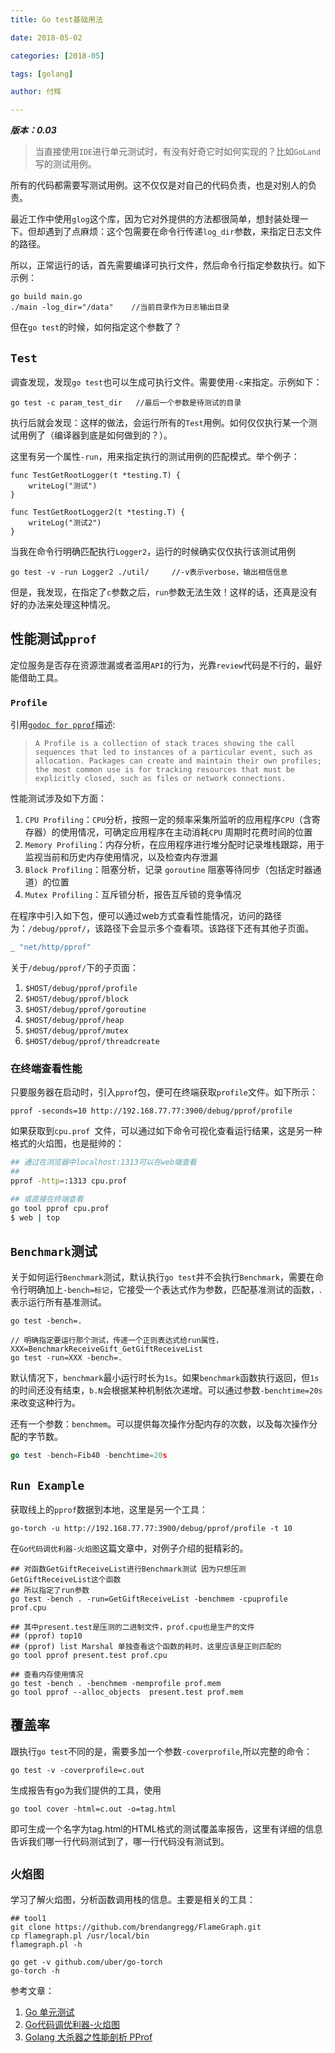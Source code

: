 ```yaml
---
title: Go test基础用法

date: 2018-05-02

categories: [2018-05]

tags: [golang]

author: 付辉

---
```


***版本：0.03***

> 当直接使用`IDE`进行单元测试时，有没有好奇它时如何实现的？比如`GoLand`写的测试用例。

所有的代码都需要写测试用例。这不仅仅是对自己的代码负责，也是对别人的负责。

最近工作中使用`glog`这个库，因为它对外提供的方法都很简单，想封装处理一下。但却遇到了点麻烦：这个包需要在命令行传递`log_dir`参数，来指定日志文件的路径。

所以，正常运行的话，首先需要编译可执行文件，然后命令行指定参数执行。如下示例：

```
go build main.go
./main -log_dir="/data"    //当前目录作为日志输出目录
```

但在`go test`的时候，如何指定这个参数了？

## `Test`

调查发现，发现`go test`也可以生成可执行文件。需要使用`-c`来指定。示例如下：
```
go test -c param_test_dir   //最后一个参数是待测试的目录
```

执行后就会发现：这样的做法，会运行所有的`Test`用例。如何仅仅执行某一个测试用例了（编译器到底是如何做到的？）。

这里有另一个属性`-run`，用来指定执行的测试用例的匹配模式。举个例子：
```
func TestGetRootLogger(t *testing.T) {
	writeLog("测试")
}

func TestGetRootLogger2(t *testing.T) {
	writeLog("测试2")
}
```
当我在命令行明确匹配执行`Logger2`，运行的时候确实仅仅执行该测试用例
```
go test -v -run Logger2 ./util/     //-v表示verbose，输出相信信息
```
但是，我发现，在指定了`c`参数之后，`run`参数无法生效！这样的话，还真是没有好的办法来处理这种情况。

## 性能测试`pprof`

定位服务是否存在资源泄漏或者滥用`API`的行为，光靠`review`代码是不行的，最好能借助工具。

### `Profile`

引用[`godoc for pprof`](https://golang.org/pkg/runtime/pprof/#Profile)描述:

> `A Profile is a collection of stack traces showing the call sequences that led to instances of a particular event, such as allocation. Packages can create and maintain their own profiles; the most common use is for tracking resources that must be explicitly closed, such as files or network connections.`



性能测试涉及如下方面：

1. `CPU Profiling`：`CPU`分析，按照一定的频率采集所监听的应用程序`CPU`（含寄存器）的使用情况，可确定应用程序在主动消耗`CPU` 周期时花费时间的位置
2. `Memory Profiling`：内存分析，在应用程序进行堆分配时记录堆栈跟踪，用于监视当前和历史内存使用情况，以及检查内存泄漏
3. `Block Profiling`：阻塞分析，记录 `goroutine` 阻塞等待同步（包括定时器通道）的位置
4. `Mutex Profiling`：互斥锁分析，报告互斥锁的竞争情况

在程序中引入如下包，便可以通过web方式查看性能情况，访问的路径为：`/debug/pprof/`，该路径下会显示多个查看项。该路径下还有其他子页面。

```go
_ "net/http/pprof"
```

关于`/debug/pprof/`下的子页面：

1. `$HOST/debug/pprof/profile`
2. `$HOST/debug/pprof/block`
3. `$HOST/debug/pprof/goroutine`
4. `$HOST/debug/pprof/heap`
5. `$HOST/debug/pprof/mutex`
6. `$HOST/debug/pprof/threadcreate`

### 在终端查看性能

只要服务器在启动时，引入`pprof`包，便可在终端获取`profile`文件。如下所示：
```
pprof -seconds=10 http://192.168.77.77:3900/debug/pprof/profile
```

如果获取到`cpu.prof `文件，可以通过如下命令可视化查看运行结果，这是另一种格式的火焰图，也是挺帅的：

```bash
## 通过在浏览器中localhost:1313可以在web端查看
## 
pprof -http=:1313 cpu.prof

## 或直接在终端查看
go tool pprof cpu.prof
$ web | top
```

## `Benchmark`测试

关于如何运行`Benchmark`测试，默认执行`go test`并不会执行`Benchmark`，需要在命令行明确加上`-bench=标记`，它接受一个表达式作为参数，匹配基准测试的函数，.表示运行所有基准测试。
```
go test -bench=.

// 明确指定要运行那个测试，传递一个正则表达式给run属性，XXX=BenchmarkReceiveGift_GetGiftReceiveList
go test -run=XXX -bench=.
```

默认情况下，`benchmark`最小运行时长为`1s`。如果`benchmark`函数执行返回，但`1s`的时间还没有结束，`b.N`会根据某种机制依次递增。可以通过参数`-benchtime=20s`来改变这种行为。

还有一个参数：`benchmem`。可以提供每次操作分配内存的次数，以及每次操作分配的字节数。

```go
go test -bench=Fib40 -benchtime=20s
```

## `Run Example`

获取线上的`pprof`数据到本地，这里是另一个工具：
```
go-torch -u http://192.168.77.77:3900/debug/pprof/profile -t 10
```

在`Go代码调优利器-火焰图`这篇文章中，对例子介绍的挺精彩的。

```shell
## 对函数GetGiftReceiveList进行Benchmark测试 因为只想压测GetGiftReceiveList这个函数
## 所以指定了run参数
go test -bench . -run=GetGiftReceiveList -benchmem -cpuprofile prof.cpu

## 其中present.test是压测的二进制文件，prof.cpu也是生产的文件
## (pprof) top10
## (pprof) list Marshal 单独查看这个函数的耗时，这里应该是正则匹配的
go tool pprof present.test prof.cpu

## 查看内存使用情况
go test -bench . -benchmem -memprofile prof.mem
go tool pprof --alloc_objects  present.test prof.mem
```

## 覆盖率

跟执行`go test`不同的是，需要多加一个参数`-coverprofile`,所以完整的命令：

```
go test -v -coverprofile=c.out
```

生成报告有go为我们提供的工具，使用
```
go tool cover -html=c.out -o=tag.html
```

即可生成一个名字为tag.html的HTML格式的测试覆盖率报告，这里有详细的信息告诉我们哪一行代码测试到了，哪一行代码没有测试到。

## `火焰图`

学习了解火焰图，分析函数调用栈的信息。主要是相关的工具：

```shell
## tool1
git clone https://github.com/brendangregg/FlameGraph.git
cp flamegraph.pl /usr/local/bin
flamegraph.pl -h

go get -v github.com/uber/go-torch
go-torch -h
```


参考文章：

1. [Go 单元测试](http://www.flysnow.org/2017/05/16/go-in-action-go-unit-test.html)
2. [Go代码调优利器-火焰图](https://lihaoquan.me/2017/1/1/Profiling-and-Optimizing-Go-using-go-torch.html)
3. [Golang 大杀器之性能剖析 PProf](https://github.com/EDDYCJY/blog/blob/master/golang/2018-09-15-Golang%20%E5%A4%A7%E6%9D%80%E5%99%A8%E4%B9%8B%E6%80%A7%E8%83%BD%E5%89%96%E6%9E%90%20PProf.md)